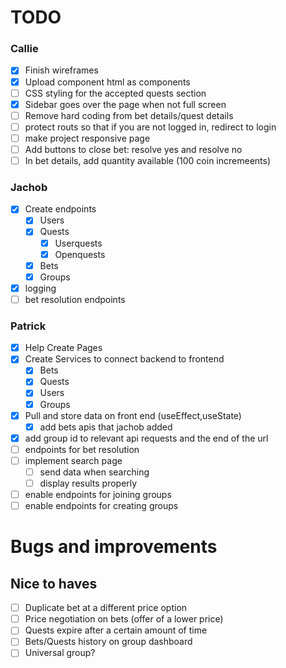 # TODO
### Callie
- [x] Finish wireframes
- [x] Upload component html as components
- [ ] CSS styling for the accepted quests section
- [x] Sidebar goes over the page when not full screen
- [ ] Remove hard coding from bet details/quest details
- [ ] protect routs so that if you are not logged in, redirect to login 
- [ ] make project responsive
page
- [ ] Add buttons to close bet: resolve yes and resolve no
- [ ] In bet details, add quantity available (100 coin incremeents)
### Jachob
- [x] Create endpoints
    - [x] Users
    - [x] Quests
        - [x] Userquests
        - [x] Openquests
    - [x] Bets
    - [x] Groups
- [x] logging
- [ ] bet resolution endpoints
### Patrick
- [x] Help Create Pages
- [x] Create Services to connect backend to frontend
    - [x] Bets
    - [x] Quests
    - [x] Users
    - [x] Groups
- [x] Pull and store data on front end (useEffect,useState)
    - [x] add bets apis that jachob added
- [x] add group id to relevant api requests and the end of the url
- [ ] endpoints for bet resolution
- [ ] implement search page
    - [ ] send data when searching
    - [ ] display results properly
- [ ] enable endpoints for joining groups
- [ ] enable endpoints for creating groups
# Bugs and improvements

## Nice to haves
- [ ] Duplicate bet at a different price option
- [ ] Price negotiation on bets (offer of a lower price)
- [ ] Quests expire after a certain amount of time
- [ ] Bets/Quests history on group dashboard
- [ ] Universal group?